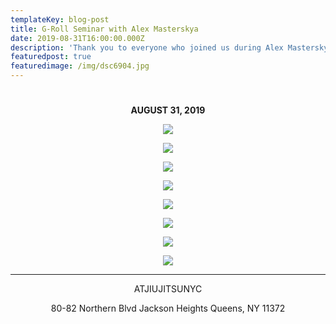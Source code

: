 ```yaml
---
templateKey: blog-post
title: G-Roll Seminar with Alex Masterskya
date: 2019-08-31T16:00:00.000Z
description: 'Thank you to everyone who joined us during Alex Masterskya, G-Roll Seminar. '
featuredpost: true
featuredimage: /img/dsc6904.jpg
---
```

<center>

# 

**AUGUST 31, 2019**

![](/img/dsc6897.jpg)

![](/img/dsc6898.jpg)

![](/img/dsc6899.jpg)

![](/img/dsc6902.jpg)

![](/img/3.jpg)

![](/img/dsc6901.jpg)

![](/img/dsc6900.jpg)

![](/img/dsc6904.jpg)

- - -

ATJIUJITSUNYC

80-82 Northern Blvd
Jackson Heights
Queens, NY 11372
